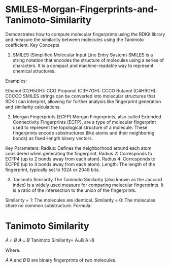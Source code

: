 # SMILES-Morgan-Fingerprints-and-Tanimoto-Similarity
Demonstrates how to compute molecular fingerprints using the RDKit library and measure the similarity between molecules using the Tanimoto coefficient. 
Key Concepts
1. SMILES (Simplified Molecular Input Line Entry System)
SMILES is a string notation that encodes the structure of molecules using a series of characters. It is a compact and machine-readable way to represent chemical structures.

Examples:

Ethanol (C2H5OH): CCO
Propanol (C3H7OH): CCCO
Butanol (C4H9OH): CCCCO
SMILES strings can be converted into molecular structures that RDKit can interpret, allowing for further analysis like fingerprint generation and similarity calculations.

2. Morgan Fingerprints (ECFP)
Morgan Fingerprints, also called Extended Connectivity Fingerprints (ECFP), are a type of molecular fingerprint used to represent the topological structure of a molecule. These fingerprints encode substructures (like atoms and their neighboring bonds) as fixed-length binary vectors.

Key Parameters:
Radius: Defines the neighborhood around each atom considered when generating the fingerprint.
Radius 2: Corresponds to ECFP4 (up to 2 bonds away from each atom).
Radius 4: Corresponds to ECFP6 (up to 4 bonds away from each atom).
Length: The length of the fingerprint, typically set to 1024 or 2048 bits.

3. Tanimoto Similarity
The Tanimoto Similarity (also known as the Jaccard index) is a widely used measure for comparing molecular fingerprints. It is a ratio of the intersection to the union of the fingerprints.

Similarity = 1: The molecules are identical.
Similarity = 0: The molecules share no common substructure.
Formula:

Tanimoto Similarity
=
𝐴
∩
𝐵
𝐴
∪
𝐵
Tanimoto Similarity= 
A∪B
A∩B
​
 
Where:

𝐴
A and 
𝐵
B are binary fingerprints of two molecules.
